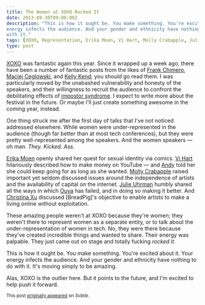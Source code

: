 ```yaml
---
title: The Women at XOXO Rocked It
date: 2013-09-30T09:00:00Z
description: "This is how it ought be. You make something. You're excited about it. Your
energy infects the audience. And your gender and ethnicity have nothing to do
with it."
tags: [XOXO, Representation, Erika Moen, Vi Hart, Molly Crabapple, Julie Uhrman, Christina Xu, Love]
type: post
---
```


[XOXO] was fantastic again this year. Since it wrapped up a week ago, there have
been a number of fantastic posts from the likes of [Frank Chimero],
[Maciej Ceglowski], and [Kelly Kend]; you should go read them. I was
particularly moved by the unabashed vulnerability and honesty of the speakers,
and their willingness to recruit the audience to confront the debilitating
effects of [impostor syndrome]. I expect to write more about the festival in the
future. Or maybe I'll just create something awesome in the coming year, instead.

One thing struck me after the first day of talks that I've not noticed addressed
elsewhere. While women were under-represented in the audience (though far better
than at most tech conferences), but they were pretty well-represented among the
speakers. And the women speakers — oh man. *They. Kicked. Ass.*

[Erika Moen] openly shared her quest for sexual identity via comics. [Vi Hart]
hilariously described how to make money on YouTube — and [Andy] told her she
could keep going for as long as she wanted. [Molly Crabapple] raised important
yet seldom discussed issues around the independence of artists and the
availability of capital on the internet. [Julie Uhrman] humbly shared all the
ways in which [Ouya] has failed, and in doing so making it better. And
[Christina Xu] discussed [BreadPig]'s objective to enable artists to make a
living online without exploitation.

These amazing people weren't at XOXO because they're women; they weren't there
to represent women as a separate entity, or to talk about the
under-representation of women in tech. No, they were there because they've
created incredible things and wanted to share. Their energy was palpable. They
just came out on stage and totally fucking *rocked it.*

This is how it ought be. You make something. You're excited about it. Your
energy infects the audience. And your gender and ethnicity have nothing to do
with it. It's moving simply to be amazing.

Alas, XOXO is the outlier here. But it points to the future, and I'm excited to
help push it forward.

<small>This post [originally appeared] on *Svbtle.*</small>

  [XOXO]: http://xoxofest.com/
  [Frank Chimero]: https://web.archive.org/web/20210612230419/https://frankchimero.com/blog/2013/the-inferno-of-independence/
  [Maciej Ceglowski]: https://blog.pinboard.in/2013/09/xoxo_talk_notes/
  [Kelly Kend]: https://medium.com/xoxo-festival/626deff2e75e
  [impostor syndrome]: http://en.wikipedia.org/wiki/Impostor_syndrome
  [Vi Hart]: http://www.youtube.com/user/Vihart
  [Erika Moen]: http://www.erikamoen.com
  [Molly Crabapple]: http://mollycrabapple.com/
  [Julie Uhrman]: https://twitter.com/juhrman
  [Christina Xu]: https://twitter.com/xuhulk
  [Andy]: http://waxy.org/
  [Ouya]: https://www.ouya.tv/
  [originally appeared]: https://theory.svbtle.com/the-xoxo-women-rocked-it

